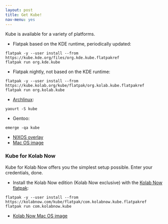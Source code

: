 ```yaml
---
layout: post
title: Get Kube!
nav-menu: yes
---
```


Kube is available for a variety of platforms.

* Flatpak based on the KDE runtime, periodically updated:
```
flatpak -y --user install --from https://kube.kde.org/files/org.kde.kube.flatpakref
flatpak run org.kde.kube
```
* Flatpak nightly, not based on the KDE runtime:
```
flatpak -y --user install --from https://kube.kolab.org/kube/flatpak/org.kolab.kube.flatpakref
flatpak run org.kolab.kube
```
* [Archlinux](https://www.archlinux.org/packages/community/x86_64/kube/):
```
yaourt -S kube
```
* Gentoo:
```
emerge -qa kube
```
* [NIXOS overlay](https://github.com/cmollekopf/kube-nix.git)
* [Mac OS image](https://kube.kolab.org/kube/kube.dmg)

### Kube for Kolab Now

Kube for Kolab Now offers you the simplest setup possible. Enter your credentials, done.

* Install the Kolab Now edition (Kolab Now exclusive) with the [Kolab Now flatpak](https://blogs.kolabnow.com/2017/09/27/kube-for-kolab-now):
```
flatpak -y --user install --from https://kolabnow.com/kube/flatpak/com.kolabnow.kube.flatpakref
flatpak run com.kolabnow.kube
```
* [Kolab Now Mac OS image](https://kube.kolab.org/kube/kube-kolabnow.dmg)
